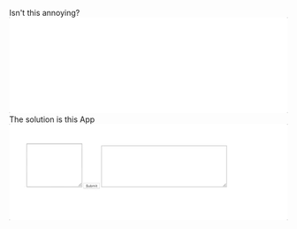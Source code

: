 Isn't this annoying? 
![Example of where this app would be useful](usecasedemo.gif)
The solution is this App
![Demo](solution.gif)